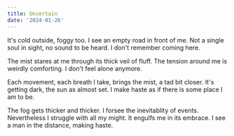 ```yaml
---
title: Uncertain
date: '2024-01-26'
---
```


It's cold outside, foggy too.
I see an empty road in front of me.
Not a single soul in sight,
no sound to be heard.
I don't remember coming here.

The mist stares at me through
its thick veil of fluff.
The tension around me
is weirdly comforting.
I don't feel alone anymore.

Each movement, each breath I take,
brings the mist, a tad bit closer.
It's getting dark, the sun as almost set.
I make haste as if there is
some place I am to be.

The fog gets thicker and thicker.
I forsee the inevitablity of events.
Nevertheless I struggle with all my might.
It engulfs me in its embrace.
I see a man in the distance, making haste.
